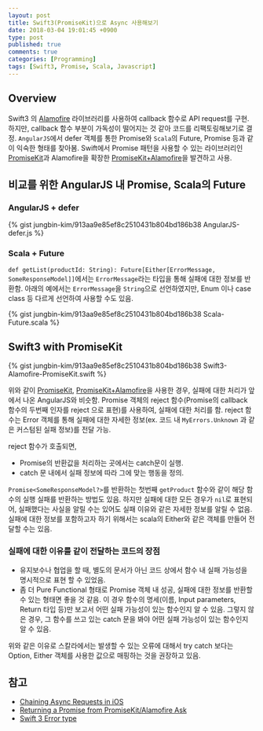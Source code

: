```yaml
---
layout: post
title: Swift3(PromiseKit)으로 Async 사용해보기
date: 2018-03-04 19:01:45 +0900
type: post
published: true
comments: true
categories: [Programming]
tags: [Swift3, Promise, Scala, Javascript]
---
```


## Overview
Swift3 의 [Alamofire](https://github.com/Alamofire/Alamofire) 라이브러리를 사용하여 callback 함수로 API request를 구현.
하지만, callback 함수 부분이 가독성이 떨어지는 것 같아 코드를 리팩토링해보기로 결정.
`AngularJS`에서 defer 객체를 통한 Promise와 `Scala`의 Future, Promise 등과 같이 익숙한 형태를 찾아봄.
Swift에서 Promise 패턴을 사용할 수 있는 라이브러리인 [PromiseKit](https://github.com/mxcl/PromiseKit)과 
Alamofire을 확장한 [PromiseKit+Alamofire](https://github.com/PromiseKit/Alamofire-)을 발견하고 사용. 

## 비교를 위한 AngularJS 내 Promise, Scala의 Future

### AngularJS + defer
{% gist jungbin-kim/913aa9e85ef8c2510431b804bd186b38 AngularJS-defer.js %}

### Scala + Future
`def getList(productId: String): Future[Either[ErrorMessage, SomeResponseModel]]`에서는 
`ErrorMessage`라는 타입을 통해 실패에 대한 정보를 반환함. 
아래의 예에서는 `ErrorMessage`을 `String`으로 선언하였지만, Enum 이나 case class 등 다르게 선언하여 사용할 수도 있음.
    
{% gist jungbin-kim/913aa9e85ef8c2510431b804bd186b38 Scala-Future.scala %}


## Swift3 with PromiseKit
{% gist jungbin-kim/913aa9e85ef8c2510431b804bd186b38 Swift3-Alamofire-PromiseKit.swift %}

위와 같이 [PromiseKit](https://github.com/mxcl/PromiseKit), [PromiseKit+Alamofire](https://github.com/PromiseKit/Alamofire-)을 사용한 경우, 
실패에 대한 처리가 앞에서 나온 AngularJS와 비슷함. 
Promise 객체의 reject 함수(Promise의 callback 함수의 두번째 인자를 reject 으로 표현)를 사용하여, 실패에 대한 처리를 함. 
reject 함수는 Error 객체를 통해 실패에 대한 자세한 정보(ex. 코드 내 `MyErrors.Unknown` 과 같은 커스텀된 실패 정보)를 전달 가능. 

reject 함수가 호출되면, 
- Promise의 반환값을 처리하는 곳에서는 catch문이 실행. 
- catch 문 내에서 실패 정보에 따라 그에 맞는 행동을 정의.

`Promise<SomeResponseModel?>`를 반환하는 첫번째 `getProduct` 함수와 같이 해당 함수의 실행 실패를 반환하는 방법도 있음. 
하지만 실패에 대한 모든 경우가 `nil`로 표현되어, 실패했다는 사실을 알릴 수는 있어도 실패 이유와 같은 자세한 정보를 알릴 수 없음. 
실패에 대한 정보를 포함하고자 하기 위해서는 scala의 Either와 같은 객체를 만들어 전달할 수는 있음. 

### 실패에 대한 이유를 같이 전달하는 코드의 장점
- 유지보수나 협업을 할 때, 별도의 문서가 아닌 코드 상에서 함수 내 실패 가능성을 명시적으로 표현 할 수 있었음. 
- 좀 더 Pure Functional 형태로 Promise 객체 내 성공, 실패에 대한 정보를 반환할 수 있는 형태면 좋을 것 같음. 
이 경우 함수의 명세(이름, Input parameters, Return 타입 등)만 보고서 어떤 실패 가능성이 있는 함수인지 알 수 있음. 
그렇지 않은 경우, 그 함수를 쓰고 있는 catch 문을 봐야 어떤 실패 가능성이 있는 함수인지 알 수 있음. 

위와 같은 이유로 스칼라에서는 발생할 수 있는 오류에 대해서 try catch 보다는 Option, Either 객체를 사용한 값으로 매핑하는 것을 권장하고 있음.

## 참고
- [Chaining Async Requests in iOS](https://medium.com/@nrewik/chaining-async-requests-in-ios-b492ad9d9b4a)
- [Returning a Promise from PromiseKit/Alamofire Ask](https://stackoverflow.com/questions/40638631/returning-a-promise-from-promisekit-alamofire)
- [Swift 3 Error type](https://medium.com/@derrickho_28266/swift-3-error-type-ec86feab43e7)